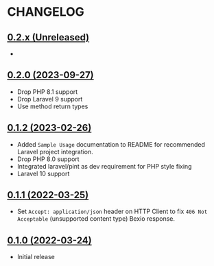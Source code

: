 # CHANGELOG

## [0.2.x (Unreleased)](https://github.com/onlime/laravel-bexio-api-client/compare/0.2.0...main)

- 

## [0.2.0 (2023-09-27)](https://github.com/onlime/laravel-bexio-api-client/compare/0.1.2...0.2.0)

- Drop PHP 8.1 support
- Drop Laravel 9 support
- Use method return types

## [0.1.2 (2023-02-26)](https://github.com/onlime/laravel-bexio-api-client/compare/0.1.1...0.1.2)

- Added `Sample Usage` documentation to README for recommended Laravel project integration.
- Drop PHP 8.0 support
- Integrated laravel/pint as dev requirement for PHP style fixing
- Laravel 10 support

## [0.1.1 (2022-03-25)](https://github.com/onlime/laravel-bexio-api-client/compare/0.1.0...0.1.1)

- Set `Accept: application/json` header on HTTP Client to fix `406 Not Acceptable` (unsupported content type) Bexio response.

## [0.1.0 (2022-03-24)](https://github.com/onlime/laravel-bexio-api-client/releases/tag/0.1.0)

- Initial release
